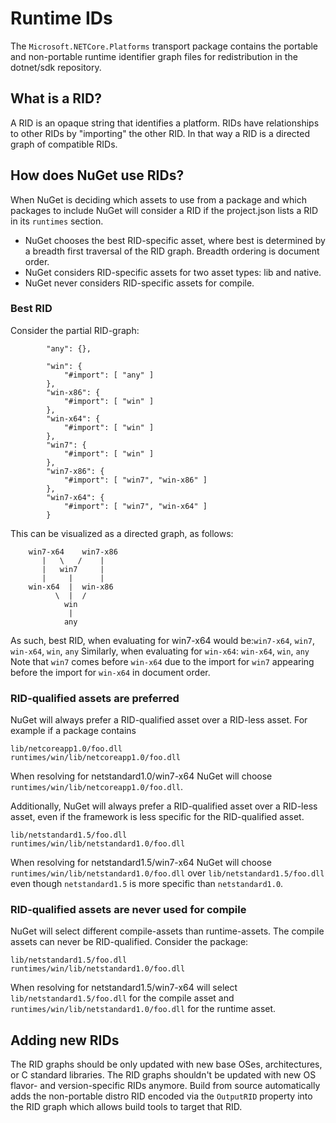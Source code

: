 # Runtime IDs
The `Microsoft.NETCore.Platforms` transport package contains the portable and non-portable runtime identifier graph files for redistribution in the dotnet/sdk repository.

## What is a RID?
A RID is an opaque string that identifies a platform.  RIDs have relationships to other RIDs by "importing" the other RID.  In that way a RID is a directed graph of compatible RIDs.

## How does NuGet use RIDs?
When NuGet is deciding which assets to use from a package and which packages to include NuGet will consider a RID if the project.json lists a RID in its `runtimes` section.

- NuGet chooses the best RID-specific asset, where best is determined by a breadth first traversal of the RID graph.  Breadth ordering is document order.
- NuGet considers RID-specific assets for two asset types: lib and native.
- NuGet never considers RID-specific assets for compile.

### Best RID
Consider the partial RID-graph:
```
        "any": {},

        "win": {
            "#import": [ "any" ]
        },
        "win-x86": {
            "#import": [ "win" ]
        },
        "win-x64": {
            "#import": [ "win" ]
        },
        "win7": {
            "#import": [ "win" ]
        },
        "win7-x86": {
            "#import": [ "win7", "win-x86" ]
        },
        "win7-x64": {
            "#import": [ "win7", "win-x64" ]
        }
```

This can be visualized as a directed graph, as follows:
```
    win7-x64    win7-x86
       |   \   /    |
       |   win7     |
       |     |      |
    win-x64  |  win-x86
          \  |  /
            win
             |
            any
```
As such, best RID, when evaluating for win7-x64 would be:`win7-x64`, `win7`, `win-x64`, `win`, `any`
Similarly, when evaluating for `win-x64`: `win-x64`, `win`, `any`
Note that `win7` comes before `win-x64` due to the import for `win7` appearing before the import for `win-x64` in document order.

### RID-qualified assets are preferred
NuGet will always prefer a RID-qualified asset over a RID-less asset.  For example if a package contains
```
lib/netcoreapp1.0/foo.dll
runtimes/win/lib/netcoreapp1.0/foo.dll
```
When resolving for netstandard1.0/win7-x64 NuGet will choose `runtimes/win/lib/netcoreapp1.0/foo.dll`.

Additionally, NuGet will always prefer a RID-qualified asset over a RID-less asset, even if the framework is less specific for the RID-qualified asset.
```
lib/netstandard1.5/foo.dll
runtimes/win/lib/netstandard1.0/foo.dll
```
When resolving for netstandard1.5/win7-x64 NuGet will choose `runtimes/win/lib/netstandard1.0/foo.dll` over `lib/netstandard1.5/foo.dll` even though `netstandard1.5` is more specific than `netstandard1.0`.

### RID-qualified assets are never used for compile
NuGet will select different compile-assets than runtime-assets.  The compile assets can never be RID-qualified.  Consider the package:
```
lib/netstandard1.5/foo.dll
runtimes/win/lib/netstandard1.0/foo.dll
```
When resolving for netstandard1.5/win7-x64 will select `lib/netstandard1.5/foo.dll` for the compile asset and `runtimes/win/lib/netstandard1.0/foo.dll` for the runtime asset.

## Adding new RIDs
The RID graphs should be only updated with new base OSes, architectures, or C standard libraries. The RID graphs shouldn't be updated with new OS flavor- and version-specific RIDs anymore. Build from source automatically adds the non-portable distro RID encoded via the `OutputRID` property into the RID graph which allows build tools to target that RID.